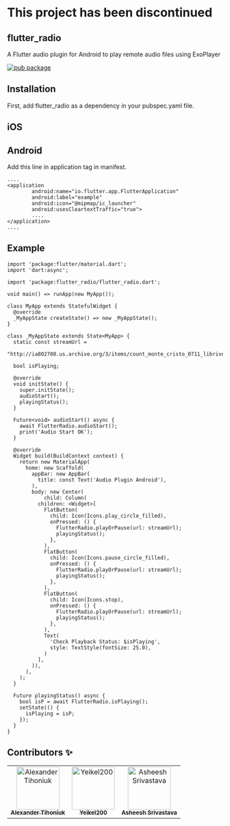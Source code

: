 # This project has been discontinued


## flutter_radio

A Flutter audio plugin for Android to play remote audio files using ExoPlayer

[![pub package](https://img.shields.io/badge/pub-0.1.7-blue.svg)](https://pub.dartlang.org/packages/flutter_radio)

## Installation

First, add flutter_radio as a dependency in your pubspec.yaml file.

## iOS

## Android

Add this line in application tag in manifest.

```
....
<application
        android:name="io.flutter.app.FlutterApplication"
        android:label="example"
        android:icon="@mipmap/ic_launcher"
        android:usesCleartextTraffic="true">
        ....
</application>
....
```

## Example

```
import 'package:flutter/material.dart';
import 'dart:async';

import 'package:flutter_radio/flutter_radio.dart';

void main() => runApp(new MyApp());

class MyApp extends StatefulWidget {
  @override
  _MyAppState createState() => new _MyAppState();
}

class _MyAppState extends State<MyApp> {
  static const streamUrl =
      "http://ia802708.us.archive.org/3/items/count_monte_cristo_0711_librivox/count_of_monte_cristo_001_dumas.mp3";

  bool isPlaying;

  @override
  void initState() {
    super.initState();
    audioStart();
    playingStatus();
  }

  Future<void> audioStart() async {
    await FlutterRadio.audioStart();
    print('Audio Start OK');
  }

  @override
  Widget build(BuildContext context) {
    return new MaterialApp(
      home: new Scaffold(
        appBar: new AppBar(
          title: const Text('Audio Plugin Android'),
        ),
        body: new Center(
            child: Column(
          children: <Widget>[
            FlatButton(
              child: Icon(Icons.play_circle_filled),
              onPressed: () {
                FlutterRadio.playOrPause(url: streamUrl);
                playingStatus();
              },
            ),
            FlatButton(
              child: Icon(Icons.pause_circle_filled),
              onPressed: () {
                FlutterRadio.playOrPause(url: streamUrl);
                playingStatus();
              },
            ),
            FlatButton(
              child: Icon(Icons.stop),
              onPressed: () {
                FlutterRadio.playOrPause(url: streamUrl);
                playingStatus();
              },
            ),
            Text(
              'Check Playback Status: $isPlaying',
              style: TextStyle(fontSize: 25.0),
            )
          ],
        )),
      ),
    );
  }

  Future playingStatus() async {
    bool isP = await FlutterRadio.isPlaying();
    setState(() {
      isPlaying = isP;
    });
  }
}

```


## Contributors ✨

<table>
  <tr>
    <td align="center">
      <a href="https://github.com/Dekkee">
        <img src="https://avatars.githubusercontent.com/u/8166473?v=3" width="100px;" alt="Alexander Tihoniuk"/>
        <br />
        <sub><b>Alexander Tihoniuk</b></sub>
      </a>
    </td>
    <td align="center">
      <a href="https://kentcdodds.com">
        <img src="https://avatars.githubusercontent.com/u/26438532?v=3" width="100px;" alt="Yeikel200"/>
        <br />
        <sub><b>Yeikel200</b></sub>
      </a>
    </td>
    <td align="center">
      <a href="https://kentcdodds.com">
        <img src="https://avatars.githubusercontent.com/u/2340826?v=3" width="100px;" alt="Asheesh Srivastava"/>
        <br />
        <sub><b>Asheesh Srivastava</b></sub>
      </a>
    </td>
  </tr>
</table>
